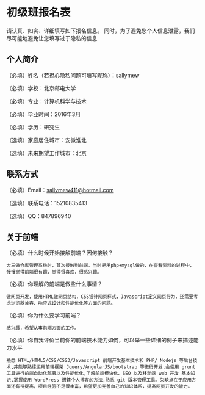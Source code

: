 # 初级班报名表

请认真、如实、详细填写如下报名信息。
同时，为了避免您个人信息泄露，我们尽可能地避免让您填写过于隐私的信息

## 个人简介

（必填）姓名（若担心隐私问题可填写昵称）：sallymew

（必填）学校：北京邮电大学

（必填）专业：计算机科学与技术

（必填）毕业时间：2016年3月

（必填）学历：研究生

（选填）家庭居住城市：安徽淮北

（选填）未来期望工作城市：北京

## 联系方式

（必填）Email：sallymew411@hotmail.com

（选填）联系电话：15210835413

（选填）QQ：847896940

## 关于前端

（必填）什么时候开始接触前端？因何接触？
	
	大三做仓库管理系统时，首次接触到前端。当时是用php+mysql做的，在查看资料的过程中，慢慢觉得前端很有趣，觉得很喜欢，很感兴趣。

（必填）你理解的前端是做些什么事情？

	做网页开发，使用HTML做网页结构，CSS设计网页样式，Javascript定义网页行为，还需要考虑浏览器兼容、响应式设计和性能优化等方面的问题。

（必填）你为什么要学习前端？

	感兴趣，希望从事前端方面的工作。

（必填）你自我评价当前你的前端技术能力如何，可以举一些详细的例子来描述能力水平

	熟悉 HTML/HTML5/CSS/CSS3/Javascript 前端开发基本技术和 PHP/ Nodejs 等后台技 术,并能够熟练运用前端框架 Jquery/AngularJS/bootstrap 等进行开发,会使用 grunt 工具进行前端自动化部署以及性能优化,了解前端模块化、SEO 以及移动端 web 开发 基本知识,掌握使用 WordPress 搭建个人博客的方法,熟悉 git 版本管理工具。欠缺点在于应用方面还有待提高，项目经验不是很丰富，希望更加完善自己的知识体系，提高网页开发的能力。

